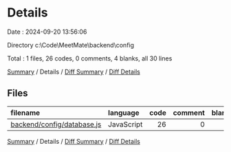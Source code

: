# Details

Date : 2024-09-20 13:56:06

Directory c:\\Code\\MeetMate\\backend\\config

Total : 1 files,  26 codes, 0 comments, 4 blanks, all 30 lines

[Summary](results.md) / Details / [Diff Summary](diff.md) / [Diff Details](diff-details.md)

## Files
| filename | language | code | comment | blank | total |
| :--- | :--- | ---: | ---: | ---: | ---: |
| [backend/config/database.js](/backend/config/database.js) | JavaScript | 26 | 0 | 4 | 30 |

[Summary](results.md) / Details / [Diff Summary](diff.md) / [Diff Details](diff-details.md)